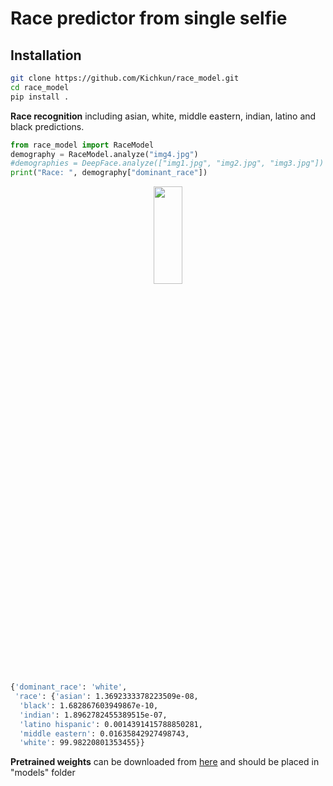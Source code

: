 # Race predictor from single selfie

## Installation

```bash
git clone https://github.com/Kichkun/race_model.git
cd race_model
pip install .
```

**Race recognition** 
including asian, white, middle eastern, indian, latino and black predictions. 
```python
from race_model import RaceModel
demography = RaceModel.analyze("img4.jpg")
#demographies = DeepFace.analyze(["img1.jpg", "img2.jpg", "img3.jpg"]) #analyzing multiple faces same time
print("Race: ", demography["dominant_race"])
```

<p align="center"><img src="https://makeameme.org/media/templates/250/the_most_interesting_man_in_the_world.jpg" width="30%" height="20%"></p>

```bash
{'dominant_race': 'white',
 'race': {'asian': 1.3692333378223509e-08,
  'black': 1.682867603949867e-10,
  'indian': 1.8962782455389515e-07,
  'latino hispanic': 0.0014391415788850281,
  'middle eastern': 0.01635842927498743,
  'white': 99.98220801353455}}
```


**Pretrained weights** can be downloaded from
[here](https://drive.google.com/file/d/1aOV5LmSA7317mK14bqxvp1RJEeZWCo9S/view?usp=sharing) and should be placed in "models" folder
